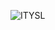 ![ITYSL](https://media1.giphy.com/media/v1.Y2lkPTc5MGI3NjExODQ1ZmR2Yjc3bWg3YjA2czYwN3l4ZDA2emNjaHEwamNoY3Z0NWgzZyZlcD12MV9pbnRlcm5hbF9naWZfYnlfaWQmY3Q9Zw/CJ3PwrhNDOqtuES0ZY/giphy.gif)
